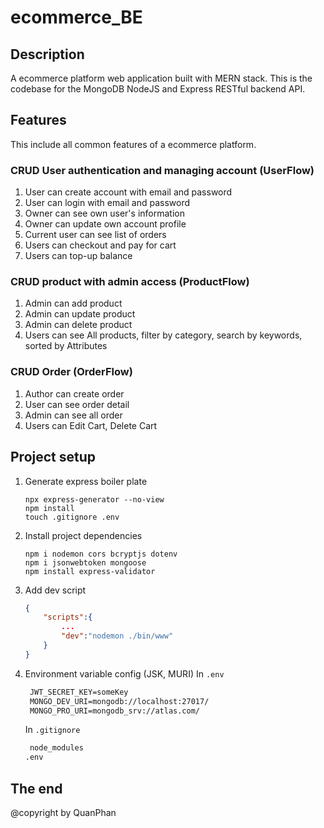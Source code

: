 # ecommerce_BE

## Description

A ecommerce platform web application built with MERN stack. This is the codebase for the MongoDB NodeJS and Express RESTful backend API.

## Features

This include all common features of a ecommerce platform.

### CRUD User authentication and managing account (UserFlow)

1. User can create account with email and password
2. User can login with email and password
3. Owner can see own user's information
4. Owner can update own account profile
5. Current user can see list of orders
6. Users can checkout and pay for cart
7. Users can top-up balance

### CRUD product with admin access (ProductFlow)

1. Admin can add product
2. Admin can update product
3. Admin can delete product
4. Users can see All products, filter by category, search by keywords, sorted by Attributes

### CRUD Order (OrderFlow)

1. Author can create order
2. User can see order detail
3. Admin can see all order
4. Users can Edit Cart, Delete Cart

## Project setup

1. Generate express boiler plate

   ```console
   npx express-generator --no-view
   npm install
   touch .gitignore .env
   ```

2. Install project dependencies

   ```console
   npm i nodemon cors bcryptjs dotenv
   npm i jsonwebtoken mongoose
   npm install express-validator
   ```

3. Add dev script

   ```json
   {
       "scripts":{
           ...
           "dev":"nodemon ./bin/www"
       }
   }
   ```

4. Environment variable config (JSK, MURI)
   In `.env`

   ```txt
    JWT_SECRET_KEY=someKey
    MONGO_DEV_URI=mongodb://localhost:27017/
    MONGO_PRO_URI=mongodb_srv://atlas.com/
   ```

   In `.gitignore`

   ```txt
    node_modules
   .env
   ```

## The end

@copyright by QuanPhan
